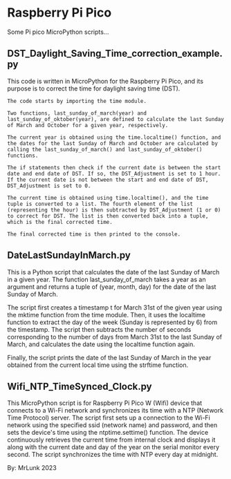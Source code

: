 # Raspberry Pi Pico
 Some Pi pico MicroPython scripts...
 
## DST_Daylight_Saving_Time_correction_example.py

This code is written in MicroPython for the Raspberry Pi Pico, and its purpose is to correct the time for daylight saving time (DST).

    The code starts by importing the time module.

    Two functions, last_sunday_of_march(year) and last_sunday_of_oktober(year), are defined to calculate the last Sunday of March and October for a given year, respectively.

    The current year is obtained using the time.localtime() function, and the dates for the last Sunday of March and October are calculated by calling the last_sunday_of_march() and last_sunday_of_oktober() functions.

    The if statements then check if the current date is between the start date and end date of DST. If so, the DST_Adjustment is set to 1 hour. If the current date is not between the start and end date of DST, DST_Adjustment is set to 0.

    The current time is obtained using time.localtime(), and the time tuple is converted to a list. The fourth element of the list (representing the hour) is then subtracted by DST_Adjustment (1 or 0) to correct for DST. The list is then converted back into a tuple, which is the final corrected time.

    The final corrected time is then printed to the console.
 
## DateLastSundayInMarch.py

This is a Python script that calculates the date of the last Sunday of March in a given year. The function last_sunday_of_march takes a year as an argument and returns a tuple of (year, month, day) for the date of the last Sunday of March.

The script first creates a timestamp t for March 31st of the given year using the mktime function from the time module. Then, it uses the localtime function to extract the day of the week (Sunday is represented by 6) from the timestamp. The script then subtracts the number of seconds corresponding to the number of days from March 31st to the last Sunday of March, and calculates the date using the localtime function again.

Finally, the script prints the date of the last Sunday of March in the year obtained from the current local time using the strftime function.

## Wifi_NTP_TimeSynced_Clock.py 

This MicroPython script is for Raspberry Pi Pico W (Wifi) device
that connects to a Wi-Fi network and synchronizes its time with 
a NTP (Network Time Protocol) server. 
The script first sets up a connection to the Wi-Fi network using
the specified ssid (network name) and password, and then sets
the device's time using the ntptime.settime() function. 
The device continuously retrieves the current time from internal
clock and displays it along with the current date and day of the
year on the serial monitor every second.
The script synchronizes the time with NTP every day at midnight.

By: MrLunk 2023
